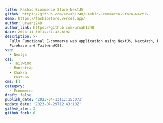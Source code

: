 ```yaml
---
title: Fashio Ecommerce Store NextJS
github: https://github.com/urwah1248/Fashio-Ecommerce-Store-NextJS
demo: https://fashiostore.vercel.app/
author: urwah1248
author_link: https://github.com/urwah1248
date: 2023-11-30T14:27:32.859Z
description: >-
  Fully Functional E-commerce web application using NextJS, NextAuth, Redux,
  Firebase and TailwindCSS.
ssg:
  - Nextjs
css:
  - Tailwind
  - Bootstrap
  - Chakra
  - PostCSS
cms: []
category:
  - Ecommerce
draft: false
publish_date: '2023-04-13T12:15:07Z'
update_date: '2023-07-29T12:43:10Z'
github_star: 2
github_fork: 0
---
```

